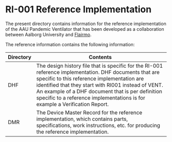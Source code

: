 # RI-001 Reference Implementation

The present directory contains information for the reference implementation of the AAU Pandemic Ventilator that has been developed as a collaboration between Aalborg University and [Flairmo](http://flairmo.dk/en/).

The reference information contains the following information:

| Directory | Contents |
| --------- | -------- |
| DHF       | The design history file that is specific for the RI-001 reference implementation. DHF documents that are specific to this reference implementation are identified that they start with RI001 instead of VENT. An example of a DHF document that is per definition specific to a reference implementations is for example a Verification Report. |
| DMR       | The Device Master Record for the reference implementation, which contains parts, specifications, work instructions, etc. for producing the reference implementation. |
